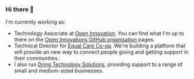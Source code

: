 ### Hi there 👋

<!--
**gilesdring/gilesdring** is a ✨ _special_ ✨ repository because its `README.md` (this file) appears on your GitHub profile.

Here are some ideas to get you started:

- 🔭 I’m currently working on ...
- 🌱 I’m currently learning ...
- 👯 I’m looking to collaborate on ...
- 🤔 I’m looking for help with ...
- 💬 Ask me about ...
- 📫 How to reach me: ...
- 😄 Pronouns: ...
- ⚡ Fun fact: ...
-->

I'm currently working as:

- Technology Associate at [Open Innovation](https://open-innovations.org). You can find what I'm up to there on the
  [Open Innovations GitHub organisation](https://github.com/open-innovations)
  pages.
- Technical Director for [Equal Care Co-op](https://equalcare.coop). We're building a platform that will
  provide an new way to connect people giving and getting support in their communities.
- I also run [Dring Technology Solutions](https://dringtech.com), providing support to a range of small
  and medium-sized businesses.
